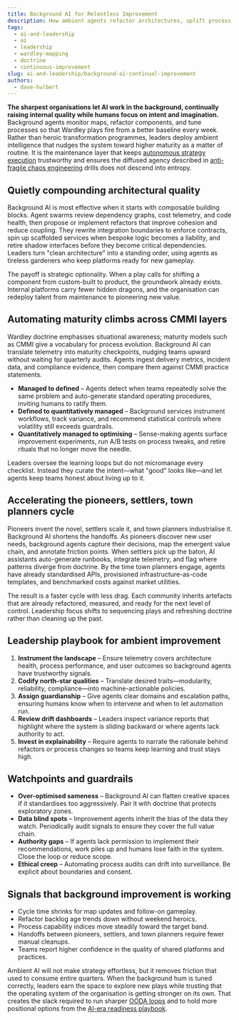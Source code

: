 ```yaml
---
title: Background AI for Relentless Improvement
description: How ambient agents refactor architectures, uplift process maturity, and accelerate Wardley transitions without demanding heroics.
tags:
  - ai-and-leadership
  - ai
  - leadership
  - wardley-mapping
  - doctrine
  - continuous-improvement
slug: ai-and-leadership/background-ai-continual-improvement
authors:
  - dave-hulbert
---
```


**The sharpest organisations let AI work in the background, continually raising internal quality while humans focus on intent and imagination.** Background agents monitor maps, refactor components, and tune processes so that Wardley plays fire from a better baseline every week. Rather than heroic transformation programmes, leaders deploy ambient intelligence that nudges the system toward higher maturity as a matter of routine. It is the maintenance layer that keeps [autonomous strategy execution](/blog/ai-and-leadership/autonomous-strategy-execution) trustworthy and ensures the diffused agency described in [anti-fragile chaos engineering](/blog/ai-and-leadership/anti-fragile-chaos-engineering) drills does not descend into entropy.

<!-- truncate -->

## Quietly compounding architectural quality

Background AI is most effective when it starts with composable building blocks. Agent swarms review dependency graphs, cost telemetry, and code health, then propose or implement refactors that improve cohesion and reduce coupling. They rewrite integration boundaries to enforce contracts, spin up scaffolded services when bespoke logic becomes a liability, and retire shadow interfaces before they become critical dependencies. Leaders turn "clean architecture" into a standing order, using agents as tireless gardeners who keep platforms ready for new gameplay.

The payoff is strategic optionality. When a play calls for shifting a component from custom-built to product, the groundwork already exists. Internal platforms carry fewer hidden dragons, and the organisation can redeploy talent from maintenance to pioneering new value.

## Automating maturity climbs across CMMI layers

Wardley doctrine emphasises situational awareness; maturity models such as CMMI give a vocabulary for process evolution. Background AI can translate telemetry into maturity checkpoints, nudging teams upward without waiting for quarterly audits. Agents ingest delivery metrics, incident data, and compliance evidence, then compare them against CMMI practice statements.

- **Managed to defined** – Agents detect when teams repeatedly solve the same problem and auto-generate standard operating procedures, inviting humans to ratify them.
- **Defined to quantitatively managed** – Background services instrument workflows, track variance, and recommend statistical controls where volatility still exceeds guardrails.
- **Quantitatively managed to optimising** – Sense-making agents surface improvement experiments, run A/B tests on process tweaks, and retire rituals that no longer move the needle.

Leaders oversee the learning loops but do not micromanage every checklist. Instead they curate the intent—what "good" looks like—and let agents keep teams honest about living up to it.

## Accelerating the pioneers, settlers, town planners cycle

Pioneers invent the novel, settlers scale it, and town planners industrialise it. Background AI shortens the handoffs. As pioneers discover new user needs, background agents capture their decisions, map the emergent value chain, and annotate friction points. When settlers pick up the baton, AI assistants auto-generate runbooks, integrate telemetry, and flag where patterns diverge from doctrine. By the time town planners engage, agents have already standardised APIs, provisioned infrastructure-as-code templates, and benchmarked costs against market utilities.

The result is a faster cycle with less drag. Each community inherits artefacts that are already refactored, measured, and ready for the next level of control. Leadership focus shifts to sequencing plays and refreshing doctrine rather than cleaning up the past.

## Leadership playbook for ambient improvement

1. **Instrument the landscape** – Ensure telemetry covers architecture health, process performance, and user outcomes so background agents have trustworthy signals.
2. **Codify north-star qualities** – Translate desired traits—modularity, reliability, compliance—into machine-actionable policies.
3. **Assign guardianship** – Give agents clear domains and escalation paths, ensuring humans know when to intervene and when to let automation run.
4. **Review drift dashboards** – Leaders inspect variance reports that highlight where the system is sliding backward or where agents lack authority to act.
5. **Invest in explainability** – Require agents to narrate the rationale behind refactors or process changes so teams keep learning and trust stays high.

## Watchpoints and guardrails

- **Over-optimised sameness** – Background AI can flatten creative spaces if it standardises too aggressively. Pair it with doctrine that protects exploratory zones.
- **Data blind spots** – Improvement agents inherit the bias of the data they watch. Periodically audit signals to ensure they cover the full value chain.
- **Authority gaps** – If agents lack permission to implement their recommendations, work piles up and humans lose faith in the system. Close the loop or reduce scope.
- **Ethical creep** – Automating process audits can drift into surveillance. Be explicit about boundaries and consent.

## Signals that background improvement is working

- Cycle time shrinks for map updates and follow-on gameplay.
- Refactor backlog age trends down without weekend heroics.
- Process capability indices move steadily toward the target band.
- Handoffs between pioneers, settlers, and town planners require fewer manual cleanups.
- Teams report higher confidence in the quality of shared platforms and practices.

Ambient AI will not make strategy effortless, but it removes friction that used to consume entire quarters. When the background hum is tuned correctly, leaders earn the space to explore new plays while trusting that the operating system of the organisation is getting stronger on its own. That creates the slack required to run sharper [OODA loops](/blog/ai-and-leadership/winning-ai-leadership-cycles-with-the-ooda-loop) and to hold more positional options from the [AI-era readiness playbook](/blog/ai-and-leadership/positioning-readiness).
